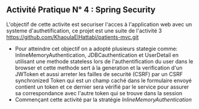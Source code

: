 ##  Activité Pratique N° 4 : Spring Security
L'objectif de cette activite est securiser l'acces à l'application web avec un systeme d'authetification, ce projet est une suite de l'activité  3  https://github.com/KhaoulaElHattabi/patients-mvc.git
- Pour atteindre cet objectif on a adopté plusieurs stategie comme: InlineMemoryAuthentication, JDBCauthentication et UserDetail en utilisant une methode stateless lors de l'authentification du user dans le browser et cette methode sert à la generation et la verification d'un JWToken et aussi arreter les failles de securité (CSRF) par un CSRF synchronized Token qui est un champ caché dans le formulaire envoyé contient un token et ce dernier sera vérifié par le service pour assurer sa correspondance avec l'autre token qui se trouve dans la session  
- Commençant cette activité par la stratégie *InlineMemoryAuthentication*
